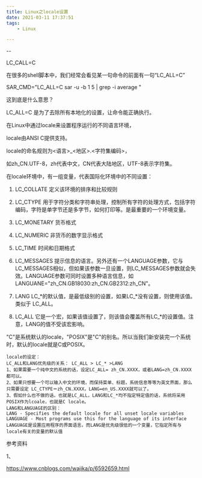 ```yaml
---
title: Linux之locale设置
date: 2021-03-11 17:37:51
tags:
	- Linux

---
```


--

LC_CALL=C

在很多的shell脚本中，我们经常会看见某一句命令的前面有一句“LC_ALL=C”

SAR_CMD="LC_ALL=C sar -u -b 1 5 | grep -i average "

这到底是什么意思？

LC_ALL=C 是为了去除所有本地化的设置，让命令能正确执行。



在Linux中通过locale来设置程序运行的不同语言环境，

locale由ANSI C提供支持。

locale的命名规则为<语言>_<地区>.<字符集编码>，

如zh_CN.UTF-8，zh代表中文，CN代表大陆地区，UTF-8表示字符集。



在locale环境中，有一组变量，代表国际化环境中的不同设置：

1.    LC_COLLATE
定义该环境的排序和比较规则

2.    LC_CTYPE
用于字符分类和字符串处理，控制所有字符的处理方式，包括字符编码，字符是单字节还是多字节，如何打印等。是最重要的一个环境变量。

3.    LC_MONETARY
货币格式

4.    LC_NUMERIC
非货币的数字显示格式

5.    LC_TIME
时间和日期格式

6.    LC_MESSAGES
提示信息的语言。另外还有一个LANGUAGE参数，它与LC_MESSAGES相似，但如果该参数一旦设置，则LC_MESSAGES参数就会失效。LANGUAGE参数可同时设置多种语言信息，如LANGUANE="zh_CN.GB18030:zh_CN.GB2312:zh_CN"。

7.    LANG
LC_*的默认值，是最低级别的设置，如果LC_*没有设置，则使用该值。类似于 LC_ALL。

8.    LC_ALL
它是一个宏，如果该值设置了，则该值会覆盖所有LC_*的设置值。注意，LANG的值不受该宏影响。

"C"是系统默认的locale，"POSIX"是"C"的别名。所以当我们新安装完一个系统时，默认的locale就是C或POSIX。



```
locale的设定：   
LC_ALL和LANG优先级的关系： LC_ALL > LC_* >LANG   
1、如果需要一个纯中文的系统的话，设定LC_ALL= zh_CN.XXXX，或者LANG=zh_CN.XXXX都可以。  
2、如果只想要一个可以输入中文的环境，而保持菜单、标题，系统信息等等为英文界面，那么只需要设定 LC_CTYPE＝zh_CN.XXXX，LANG=en_US.XXXX就可以了。  
3、假如什么也不做的话，也就是LC_ALL，LANG和LC_*均不指定特定值的话，系统将采用POSIX作为lcoale，也就是C locale。  
LANG和LANGUAGE的区别：   
LANG - Specifies the default locale for all unset locale variables  
LANGUAGE - Most programs use this for the language of its interface  
LANGUAGE是设置应用程序的界面语言。而LANG是优先级很低的一个变量，它指定所有与locale有关的变量的默认值  
```



参考资料

1、

https://www.cnblogs.com/wajika/p/6592659.html